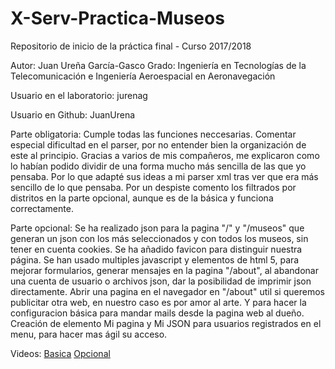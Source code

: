 # X-Serv-Practica-Museos
Repositorio de inicio de la práctica final - Curso 2017/2018

Autor: Juan Ureña García-Gasco
Grado: Ingeniería en Tecnologías de la Telecomunicación e Ingeniería Aeroespacial en Aeronavegación

Usuario en el laboratorio: jurenag

Usuario en Github: JuanUrena

Parte obligatoria:
  Cumple todas las funciones neccesarias. Comentar especial dificultad en el parser, por no entender bien la organización de este al principio.
  Gracias a varios de mis compañeros, me explicaron como lo habían podido dividir de una forma mucho más sencilla de las que yo pensaba.
  Por lo que adapté sus ideas a mi parser xml tras ver que era más sencillo de lo que pensaba.
  Por un despiste comento los filtrados por distritos en la parte opcional, aunque es de la básica y funciona correctamente. 

Parte opcional:
  Se ha realizado json para la pagina "/" y "/museos" que generan un json con los más seleccionados y con todos los museos, sin tener en cuenta cookies.
  Se ha añadido favicon para distinguir nuestra página.
  Se han usado multiples javascript y elementos de html 5, para mejorar formularios, generar mensajes en la pagina "/about", al abandonar una cuenta de usuario o archivos json, dar la posibilidad de imprimir json directamente. Abrir una pagina en el navegador en "/about" util si queremos publicitar otra web, en nuestro caso es por amor al arte. Y para hacer la configuracion básica para mandar mails desde la pagina web al dueño.
  Creación de elemento Mi pagina y Mi JSON para usuarios registrados en el menu, para hacer mas ágil su acceso. 
  
Videos:
  [Basica](https://youtu.be/Qji4PetWMQs)
  [Opcional](https://youtu.be/TLeK2ikyZOg)
